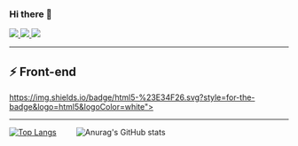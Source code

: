 ### Hi there 👋
<a href="https://www.facebook.com/dnhuy4869/" target="_blank" /> <img src="https://img.shields.io/badge/Facebook-%231877F2.svg?style=for-the-badge&logo=Facebook&logoColor=white"> </a>
<a href="discord.gg/XxYa32xAGx" target="_blank" /> <img src="https://img.shields.io/badge/%3CServer%3E-%237289DA.svg?style=for-the-badge&logo=discord&logoColor=white"> </a>
<img src="https://komarev.com/ghpvc/?username=dnhuy4869&color=blue">

---

## ⚡ Front-end
https://img.shields.io/badge/html5-%23E34F26.svg?style=for-the-badge&logo=html5&logoColor=white">

---

[![Top Langs](https://github-readme-stats.vercel.app/api/top-langs/?username=dnhuy4869&layout=compact&theme=radical&langs_count=10)](https://github.com/anuraghazra/github-readme-stats) &emsp;&emsp; ![Anurag's GitHub stats](https://github-readme-stats.vercel.app/api?username=dnhuy4869&show_icons=true&theme=radical)     
